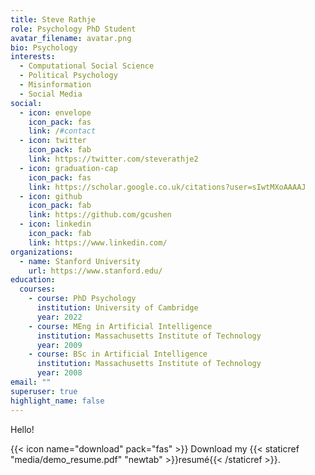 ```yaml
---
title: Steve Rathje
role: Psychology PhD Student
avatar_filename: avatar.png
bio: Psychology
interests:
  - Computational Social Science
  - Political Psychology
  - Misinformation
  - Social Media
social:
  - icon: envelope
    icon_pack: fas
    link: /#contact
  - icon: twitter
    icon_pack: fab
    link: https://twitter.com/steverathje2
  - icon: graduation-cap
    icon_pack: fas
    link: https://scholar.google.co.uk/citations?user=sIwtMXoAAAAJ
  - icon: github
    icon_pack: fab
    link: https://github.com/gcushen
  - icon: linkedin
    icon_pack: fab
    link: https://www.linkedin.com/
organizations:
  - name: Stanford University
    url: https://www.stanford.edu/
education:
  courses:
    - course: PhD Psychology
      institution: University of Cambridge
      year: 2022
    - course: MEng in Artificial Intelligence
      institution: Massachusetts Institute of Technology
      year: 2009
    - course: BSc in Artificial Intelligence
      institution: Massachusetts Institute of Technology
      year: 2008
email: ""
superuser: true
highlight_name: false
---
```

Hello!

{{< icon name="download" pack="fas" >}} Download my {{< staticref "media/demo_resume.pdf" "newtab" >}}resumé{{< /staticref >}}.